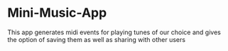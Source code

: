 # Mini-Music-App
This app generates midi events for playing tunes of our choice and gives the option of saving them as well as sharing with other users
